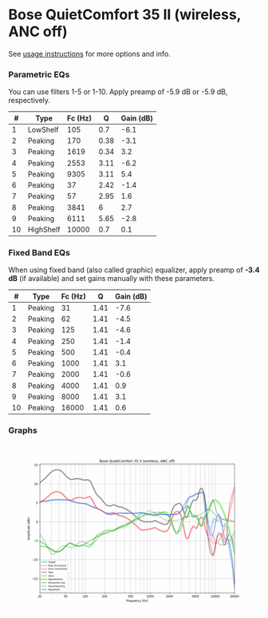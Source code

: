 # Bose QuietComfort 35 II (wireless, ANC off)
See [usage instructions](https://github.com/jaakkopasanen/AutoEq#usage) for more options and info.

### Parametric EQs
You can use filters 1-5 or 1-10. Apply preamp of -5.9 dB or -5.9 dB, respectively.

|   # | Type      |   Fc (Hz) |    Q |   Gain (dB) |
|-----|-----------|-----------|------|-------------|
|   1 | LowShelf  |       105 | 0.7  |        -6.1 |
|   2 | Peaking   |       170 | 0.38 |        -3.1 |
|   3 | Peaking   |      1619 | 0.34 |         3.2 |
|   4 | Peaking   |      2553 | 3.11 |        -6.2 |
|   5 | Peaking   |      9305 | 3.11 |         5.4 |
|   6 | Peaking   |        37 | 2.42 |        -1.4 |
|   7 | Peaking   |        57 | 2.95 |         1.6 |
|   8 | Peaking   |      3841 | 6    |         2.7 |
|   9 | Peaking   |      6111 | 5.65 |        -2.8 |
|  10 | HighShelf |     10000 | 0.7  |         0.1 |

### Fixed Band EQs
When using fixed band (also called graphic) equalizer, apply preamp of **-3.4 dB** (if available) and set gains manually with these parameters.

|   # | Type    |   Fc (Hz) |    Q |   Gain (dB) |
|-----|---------|-----------|------|-------------|
|   1 | Peaking |        31 | 1.41 |        -7.6 |
|   2 | Peaking |        62 | 1.41 |        -4.5 |
|   3 | Peaking |       125 | 1.41 |        -4.6 |
|   4 | Peaking |       250 | 1.41 |        -1.4 |
|   5 | Peaking |       500 | 1.41 |        -0.4 |
|   6 | Peaking |      1000 | 1.41 |         3.1 |
|   7 | Peaking |      2000 | 1.41 |        -0.6 |
|   8 | Peaking |      4000 | 1.41 |         0.9 |
|   9 | Peaking |      8000 | 1.41 |         3.1 |
|  10 | Peaking |     16000 | 1.41 |         0.6 |

### Graphs
![](./Bose%20QuietComfort%2035%20II%20(wireless,%20ANC%20off).png)
